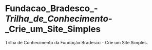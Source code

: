 # Fundacao_Bradesco_-_Trilha_de_Conhecimento_-_Crie_um_Site_Simples
Trilha de Conhecimento da Fundação Bradesco - Crie um Site Simples.
